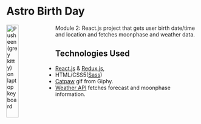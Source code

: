 # Astro Birth Day

<img align="left"
    src="https://media2.giphy.com/media/QWRTFvymri1XABdEFA/giphy.gif?cid=ecf05e472037bj7a9gpg7n224w7akcmln4nroyjo99npve7k&ep=v1_stickers_search&rid=giphy.gif"
    alt="Pusheen (grey kitty) on laptop keyboard"
    width="25%">
Module 2: React.js project that gets user birth date/time and location and fetches moonphase and weather data.

## Technologies Used

- [React.js](https://react.dev/) & [Redux.js](https://redux.js.org/),
- HTML/CSS5([Sass](https://sass-lang.com/))
- [Catpaw](https://giphy.com/catpaw) gif from Giphy.
- [Weather API](https://www.weatherapi.com/) fetches forecast and moonphase information.

